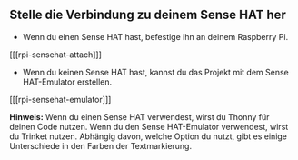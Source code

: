 ## Stelle die Verbindung zu deinem Sense HAT her

+ Wenn du einen Sense HAT hast, befestige ihn an deinem Raspberry Pi.

[[[rpi-sensehat-attach]]]

+ Wenn du keinen Sense HAT hast, kannst du das Projekt mit dem Sense HAT-Emulator erstellen.

[[[rpi-sensehat-emulator]]]


**Hinweis:** Wenn du einen Sense HAT verwendest, wirst du Thonny für deinen Code nutzen. Wenn du den Sense HAT-Emulator verwendest, wirst du Trinket nutzen. Abhängig davon, welche Option du nutzt, gibt es einige Unterschiede in den Farben der Textmarkierung.
